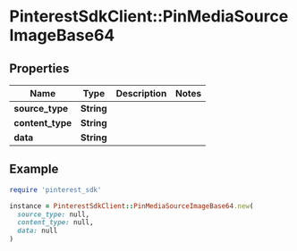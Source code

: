 # PinterestSdkClient::PinMediaSourceImageBase64

## Properties

| Name | Type | Description | Notes |
| ---- | ---- | ----------- | ----- |
| **source_type** | **String** |  |  |
| **content_type** | **String** |  |  |
| **data** | **String** |  |  |

## Example

```ruby
require 'pinterest_sdk'

instance = PinterestSdkClient::PinMediaSourceImageBase64.new(
  source_type: null,
  content_type: null,
  data: null
)
```


